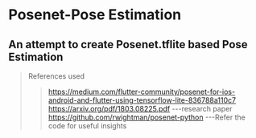 # Posenet-Pose Estimation
## An attempt to create Posenet.tflite based Pose Estimation
> References used
>> https://medium.com/flutter-community/posenet-for-ios-android-and-flutter-using-tensorflow-lite-836788a110c7
>> https://arxiv.org/pdf/1803.08225.pdf ---research paper
>> https://github.com/rwightman/posenet-python ---Refer the code for useful insights
